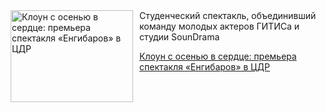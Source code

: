 <!--2025-05-25 18:51:53-->
<div class="yb">
  <div class="rss kino_teatr"><a href="https://www.kino-teatr.ru/teatr/art/teatr/7946/" title="Клоун с осенью в сердце: премьера спектакля «Енгибаров» в ЦДР"><img src="https://www.kino-teatr.ru/art/6/4/7946/poster.jpg" width="196" height="147" align="left" hspace="5" style="margin: 0px 10px 0px 5px" alt="Клоун с осенью в сердце: премьера спектакля «Енгибаров» в ЦДР"/></a>Студенческий спектакль, объединивший команду молодых актеров ГИТИСа и студии SounDrama <p class="titl"><a href="https://www.kino-teatr.ru/teatr/art/teatr/7946/">Клоун с осенью в сердце: премьера спектакля «Енгибаров» в ЦДР</a></p></div>
</div>

